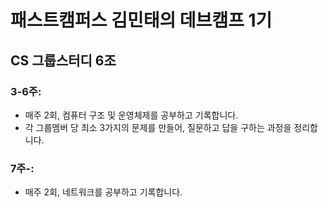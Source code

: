 # 패스트캠퍼스 김민태의 데브캠프 1기

## CS 그룹스터디 6조

### 3-6주:

-   매주 2회, 컴퓨터 구조 및 운영체제를 공부하고 기록합니다.
-   각 그룹멤버 당 최소 3가지의 문제를 만들어, 질문하고 답을 구하는 과정을 정리합니다.

### 7주-:

-   매주 2회, 네트워크를 공부하고 기록합니다.
